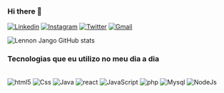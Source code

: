 ### Hi there 👋
[![Linkedin](https://img.shields.io/badge/LinkedIn-0077B5?style=for-the-badge&logo=linkedin&logoColor=white)](http://www.linkedin.com/in/lennon-jango-95b923260)
[![Instagram](https://img.shields.io/badge/Instagram-E4405F?style=for-the-badge&logo=instagram&logoColor=white)](https://insagram.com/lennon_edvane?igshid=MjkzY2Y1YTY=)
[![Twitter](https://img.shields.io/badge/Twitter-1DA1F2?style=for-the-badge&logo=twitter&logoColor=white)]()
[![Gmail](https://img.shields.io/badge/Gmail-D14836?style=for-the-badge&logo=gmail&logoColor=white)](lennonjango@gmail.com)


![Lennon Jango GitHub stats](https://github-readme-stats.vercel.app/api?username=lennonJango&show_icons=true&theme=github_dark)

### Tecnologias que eu utilizo no meu dia a dia

<div style="display: inline_block"><br/>
 <img alt="html5" src="https://img.shields.io/badge/HTML5-E34F26?style=for-the-badge&logo=html5&logoColor=white">
  <img alt="Css" src="https://img.shields.io/badge/CSS3-1572B6?style=for-the-badge&logo=css3&logoColor=white">
  <img alt="Java" src= "https://img.shields.io/badge/Java-ED8B00?style=for-the-badge&logo=openjdk&logoColor=white">
  <img alt = "react" src ="https://img.shields.io/badge/React-20232A?style=for-the-badge&logo=react&logoColor=61DAFB">
  <img alt="JavaScript" src="https://img.shields.io/badge/JavaScript-323330?style=for-the-badge&logo=javascript&logoColor=F7DF1E">
  <img alt="php" src ="https://img.shields.io/badge/PHP-777BB4?style=for-the-badge&logo=php&logoColor=white">
  <img alt="Mysql" src ="https://img.shields.io/badge/MySQL-00000F?style=for-the-badge&logo=mysql&logoColor=white">
  <img alt="NodeJs" src="https://img.shields.io/badge/Node.js-43853D?style=for-the-badge&logo=node.js&logoColor=white">
  </div>
  

